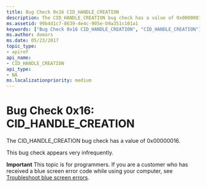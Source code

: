 ```yaml
---
title: Bug Check 0x16 CID_HANDLE_CREATION
description: The CID_HANDLE_CREATION bug check has a value of 0x00000016.This bug check appears very infrequently.
ms.assetid: 99b4d1c7-8639-4e4c-905e-b9a351c101a1
keywords: ["Bug Check 0x16 CID_HANDLE_CREATION", "CID_HANDLE_CREATION"]
ms.author: domars
ms.date: 05/23/2017
topic_type:
- apiref
api_name:
- CID_HANDLE_CREATION
api_type:
- NA
ms.localizationpriority: medium
---
```


# Bug Check 0x16: CID\_HANDLE\_CREATION


The CID\_HANDLE\_CREATION bug check has a value of 0x00000016.

This bug check appears very infrequently.

**Important** This topic is for programmers. If you are a customer who has received a blue screen error code while using your computer, see [Troubleshoot blue screen errors](https://windows.microsoft.com/windows-10/troubleshoot-blue-screen-errors).

 

 




